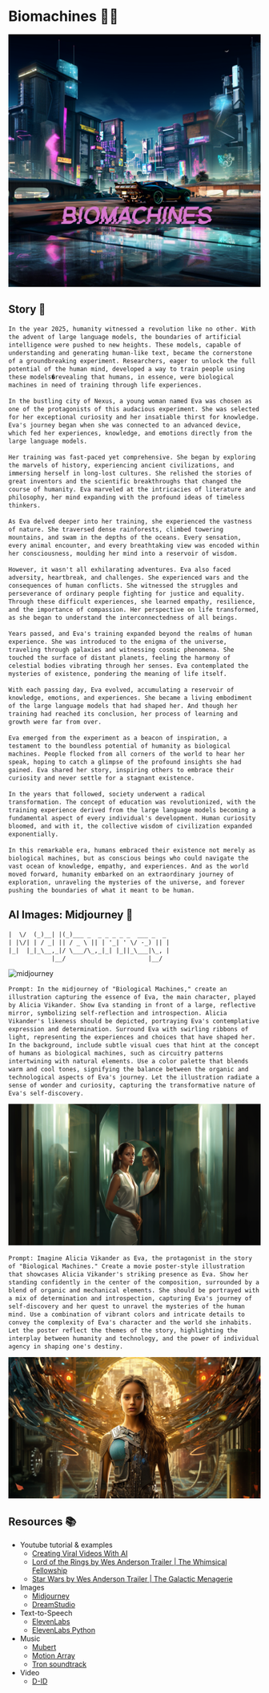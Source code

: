 # Biomachines 🧬🤖 

![biological machine](img/biomachines2.png)


## Story 📖
```
In the year 2025, humanity witnessed a revolution like no other. With the advent of large language models, the boundaries of artificial intelligence were pushed to new heights. These models, capable of understanding and generating human-like text, became the cornerstone of a groundbreaking experiment. Researchers, eager to unlock the full potential of the human mind, developed a way to train people using these models�revealing that humans, in essence, were biological machines in need of training through life experiences.

In the bustling city of Nexus, a young woman named Eva was chosen as one of the protagonists of this audacious experiment. She was selected for her exceptional curiosity and her insatiable thirst for knowledge. Eva's journey began when she was connected to an advanced device, which fed her experiences, knowledge, and emotions directly from the large language models.

Her training was fast-paced yet comprehensive. She began by exploring the marvels of history, experiencing ancient civilizations, and immersing herself in long-lost cultures. She relished the stories of great inventors and the scientific breakthroughs that changed the course of humanity. Eva marveled at the intricacies of literature and philosophy, her mind expanding with the profound ideas of timeless thinkers.

As Eva delved deeper into her training, she experienced the vastness of nature. She traversed dense rainforests, climbed towering mountains, and swam in the depths of the oceans. Every sensation, every animal encounter, and every breathtaking view was encoded within her consciousness, moulding her mind into a reservoir of wisdom.

However, it wasn't all exhilarating adventures. Eva also faced adversity, heartbreak, and challenges. She experienced wars and the consequences of human conflicts. She witnessed the struggles and perseverance of ordinary people fighting for justice and equality. Through these difficult experiences, she learned empathy, resilience, and the importance of compassion. Her perspective on life transformed, as she began to understand the interconnectedness of all beings.

Years passed, and Eva's training expanded beyond the realms of human experience. She was introduced to the enigma of the universe, traveling through galaxies and witnessing cosmic phenomena. She touched the surface of distant planets, feeling the harmony of celestial bodies vibrating through her senses. Eva contemplated the mysteries of existence, pondering the meaning of life itself.

With each passing day, Eva evolved, accumulating a reservoir of knowledge, emotions, and experiences. She became a living embodiment of the large language models that had shaped her. And though her training had reached its conclusion, her process of learning and growth were far from over.

Eva emerged from the experiment as a beacon of inspiration, a testament to the boundless potential of humanity as biological machines. People flocked from all corners of the world to hear her speak, hoping to catch a glimpse of the profound insights she had gained. Eva shared her story, inspiring others to embrace their curiosity and never settle for a stagnant existence.

In the years that followed, society underwent a radical transformation. The concept of education was revolutionized, with the training experience derived from the large language models becoming a fundamental aspect of every individual's development. Human curiosity bloomed, and with it, the collective wisdom of civilization expanded exponentially.

In this remarkable era, humans embraced their existence not merely as biological machines, but as conscious beings who could navigate the vast ocean of knowledge, empathy, and experiences. And as the world moved forward, humanity embarked on an extraordinary journey of exploration, unraveling the mysteries of the universe, and forever pushing the boundaries of what it meant to be human.
```

## AI Images: Midjourney 🚀

    |  \/  (_)__| |(_)___ _  _ _ _ _ _  ___ _  _ 
    | |\/| | / _| || / _ \ || | '_| ' \/ -_) || |
    |_|  |_|_\__,_|/ \___/\_,_|_| |_||_\___|\_, |
                |__/                       |__/ 

![midjourney](img/midjourney_cyberpunk_Eva.png)

    Prompt: In the midjourney of "Biological Machines," create an illustration capturing the essence of Eva, the main character, played by Alicia Vikander. Show Eva standing in front of a large, reflective mirror, symbolizing self-reflection and introspection. Alicia Vikander's likeness should be depicted, portraying Eva's contemplative expression and determination. Surround Eva with swirling ribbons of light, representing the experiences and choices that have shaped her. In the background, include subtle visual cues that hint at the concept of humans as biological machines, such as circuitry patterns intertwining with natural elements. Use a color palette that blends warm and cool tones, signifying the balance between the organic and technological aspects of Eva's journey. Let the illustration radiate a sense of wonder and curiosity, capturing the transformative nature of Eva's self-discovery.

![Alicia_Vikander_in_Biological_Machines_](img/Alicia_Vikander_in_Biological_Machines.png)
 
    Prompt: Imagine Alicia Vikander as Eva, the protagonist in the story of "Biological Machines." Create a movie poster-style illustration that showcases Alicia Vikander's striking presence as Eva. Show her standing confidently in the center of the composition, surrounded by a blend of organic and mechanical elements. She should be portrayed with a mix of determination and introspection, capturing Eva's journey of self-discovery and her quest to unravel the mysteries of the human mind. Use a combination of vibrant colors and intricate details to convey the complexity of Eva's character and the world she inhabits. Let the poster reflect the themes of the story, highlighting the interplay between humanity and technology, and the power of individual agency in shaping one's destiny.

![Alicia_Vikander_as_the_protagonist.png](img/Alicia_Vikander_as_the_protagonist.png)

## Resources 📚

- Youtube tutorial & examples
    - [Creating Viral Videos With AI](https://www.youtube.com/watch?v=pgdmhwtsntk)
    - [Lord of the Rings by Wes Anderson Trailer | The Whimsical Fellowship](https://www.youtube.com/watch?v=KrjL_TSOFrI)
    - [Star Wars by Wes Anderson Trailer | The Galactic Menagerie](https://www.youtube.com/watch?v=d-8DT5Q8kzI)
- Images
    - [Midjourney](https://midjourney.com/)
    - [DreamStudio](https://dreamstudio.ai/)
- Text-to-Speech
    - [ElevenLabs](https://elevenlabs.io/)
    - [ElevenLabs Python](https://github.com/elevenlabs/elevenlabs-python)
- Music
    - [Mubert](https://mubert.com/)
    - [Motion Array](https://motionarray.com/)
    - [Tron soundtrack](https://www.youtube.com/watch?v=mFErBk9HtZE)
- Video
    - [D-ID](https://www.d-id.com/)